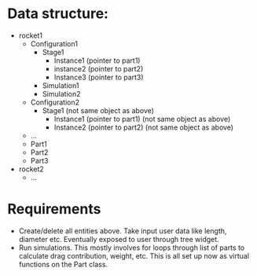 # Data structure:

+ rocket1
  + Configuration1
    + Stage1
      + Instance1 (pointer to part1)
      + instance2 (pointer to part2)
      + Instance3 (pointer to part3)
    + Simulation1
    + Simulation2
  + Configuration2
    + Stage1 (not same object as above)
      + Instance1 (pointer to part1) (not same object as above)
      + Instance2 (pointer to part2) (not same object as above)      
  + ...
  + Part1
  + Part2
  + Part3
+ rocket2
  + ...
  
# Requirements
+ Create/delete all entities above. Take input user data like length, diameter etc. Eventually exposed to user through tree widget.
+ Run simulations. This mostly involves for loops through list of parts to calculate drag contribution, weight, etc. This is all set up now as virtual functions on the Part class. 

